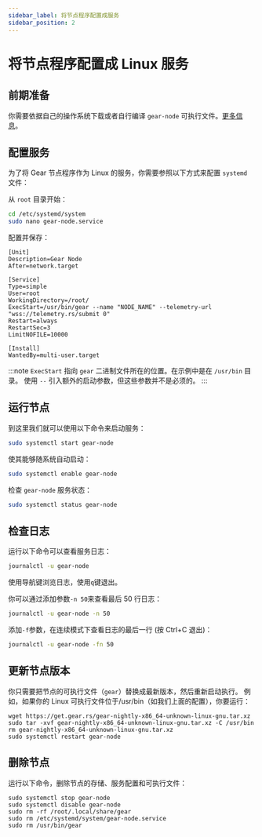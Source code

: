 ```yaml
---
sidebar_label: 将节点程序配置成服务
sidebar_position: 2
---
```


# 将节点程序配置成 Linux 服务

## 前期准备

你需要依据自己的操作系统下载或者自行编译 `gear-node` 可执行文件。[更多信息](https://wiki.gear-tech.io/node/setting-up#install-with-pre-build-binary)。

## 配置服务

为了将 Gear 节点程序作为 Linux 的服务，你需要参照以下方式来配置 `systemd` 文件：

从 `root` 目录开始：

```sh
cd /etc/systemd/system
sudo nano gear-node.service
```

配置并保存：

```
[Unit]
Description=Gear Node
After=network.target

[Service]
Type=simple
User=root
WorkingDirectory=/root/
ExecStart=/usr/bin/gear --name "NODE_NAME" --telemetry-url "wss://telemetry.rs/submit 0"
Restart=always
RestartSec=3
LimitNOFILE=10000

[Install]
WantedBy=multi-user.target
```

:::note
`ExecStart` 指向 `gear` 二进制文件所在的位置。在示例中是在 `/usr/bin` 目录。
使用 `--` 引入额外的启动参数，但这些参数并不是必须的。
:::

## 运行节点

到这里我们就可以使用以下命令来启动服务：

```sh
sudo systemctl start gear-node
```

使其能够随系统自动启动：

```sh
sudo systemctl enable gear-node
```

检查 `gear-node` 服务状态：

```sh
sudo systemctl status gear-node
```

## 检查日志

运行以下命令可以查看服务日志：

```sh
journalctl -u gear-node
```

使用导航键浏览日志，使用`q`键退出。

你可以通过添加参数`-n 50`来查看最后 50 行日志：

```sh
journalctl -u gear-node -n 50
```

添加`-f`参数，在连续模式下查看日志的最后一行 (按 Ctrl+C 退出)：

```sh
journalctl -u gear-node -fn 50
```

## 更新节点版本

你只需要把节点的可执行文件（`gear`）替换成最新版本，然后重新启动执行。
例如，如果你的 Linux 可执行文件位于/usr/bin（如我们上面的配置），你要运行：

```
wget https://get.gear.rs/gear-nightly-x86_64-unknown-linux-gnu.tar.xz
sudo tar -xvf gear-nightly-x86_64-unknown-linux-gnu.tar.xz -C /usr/bin
rm gear-nightly-x86_64-unknown-linux-gnu.tar.xz
sudo systemctl restart gear-node
```

## 删除节点

运行以下命令，删除节点的存储、服务配置和可执行文件：

```
sudo systemctl stop gear-node
sudo systemctl disable gear-node
sudo rm -rf /root/.local/share/gear
sudo rm /etc/systemd/system/gear-node.service
sudo rm /usr/bin/gear
```
